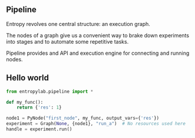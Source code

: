 ## Pipeline

Entropy revolves one central structure: an execution graph. 

The nodes of a graph give us a convenient way to brake down experiments into stages and to automate some repetitive tasks.

Pipeline provides and API and execution engine for connecting and running nodes.

## Hello world

```python
from entropylab.pipeline import *

def my_func():
    return {'res': 1}

node1 = PyNode("first_node", my_func, output_vars={'res'})
experiment = Graph(None, {node1}, "run_a")  # No resources used here
handle = experiment.run()
```

